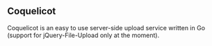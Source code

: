 ## Coquelicot

Coquelicot is an easy to use server-side upload service written in Go (support for jQuery-File-Upload
only at the moment).
